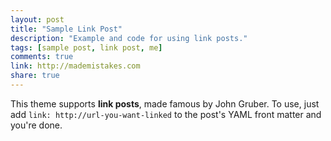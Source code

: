 ```yaml
---
layout: post
title: "Sample Link Post"
description: "Example and code for using link posts."
tags: [sample post, link post, me]
comments: true
link: http://mademistakes.com  
share: true
---
```


This theme supports **link posts**, made famous by John Gruber. To use, just add `link: http://url-you-want-linked` to the post's YAML front matter and you're done.